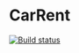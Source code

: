 # CarRent
[![Build status](https://ci.appveyor.com/api/projects/status/6559j57slhp2gr6g/branch/master?svg=true)](https://ci.appveyor.com/project/Sunnyline2/carrent/branch/master)
